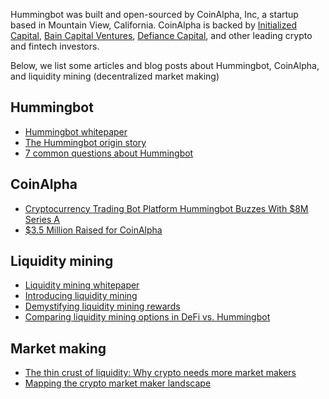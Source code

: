 Hummingbot was built and open-sourced by CoinAlpha, Inc,  a startup based in Mountain View, California. CoinAlpha is backed by [Initialized Capital](https://initialized.com/), [Bain Capital Ventures](https://www.baincapitalventures.com/), [Defiance Capital](https://www.defiance.capital/), and other leading crypto and fintech investors.

Below, we list some articles and blog posts about Hummingbot, CoinAlpha, and liquidity mining (decentralized market making)

## Hummingbot

* [Hummingbot whitepaper](https://hummingbot.io/hummingbot.pdf)
* [The Hummingbot origin story](https://hummingbot.io/blog/2019-03-from-hedge-fund-to-market-making-bot)
* [7 common questions about Hummingbot](https://hummingbot.io/blog/2019-03-7-hummingbot-questions/)

## CoinAlpha

* [Cryptocurrency Trading Bot Platform Hummingbot Buzzes With $8M Series A](https://news.crunchbase.com/news/cryptocurrency-trading-bot-platform-hummingbot-buzzes-with-8m-series-a/)
* [$3.5 Million Raised for CoinAlpha](https://blocktelegraph.io/millions-raised-coinalpha-sharespost-blockchain/)

## Liquidity mining

* [Liquidity mining whitepaper](https://hummingbot.io/liquidity-mining.pdf)
* [Introducing liquidity mining](https://hummingbot.io/blog/2019-11-liquidity-mining)
* [Demystifying liquidity mining rewards](https://hummingbot.io/blog/2019-12-liquidity-mining-rewards)
* [Comparing liquidity mining options in DeFi vs. Hummingbot](https://hummingbot.io/blog/2020-08-liquidity-mining-hummingbot-vs-defi)

## Market making

* [The thin crust of liquidity: Why crypto needs more market makers](https://hummingbot.io/blog/2019-01-thin-crust-of-liquidity)
* [Mapping the crypto market maker landscape](https://hummingbot.io/blog/2020-02-crypto-market-marker-list)
